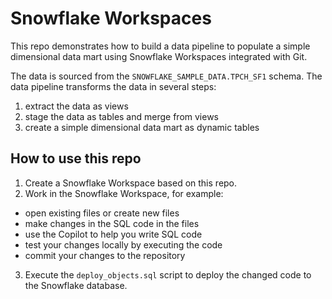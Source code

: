 # Snowflake Workspaces
This repo demonstrates how to build a data pipeline to populate a simple dimensional data mart using Snowflake Workspaces integrated with Git.

The data is sourced from the `SNOWFLAKE_SAMPLE_DATA.TPCH_SF1` schema. The data pipeline transforms the data in several steps:
1. extract the data as views
2. stage the data as tables and merge from views
3. create a simple dimensional data mart as dynamic tables

## How to use this repo

1. Create a Snowflake Workspace based on this repo.
2. Work in the Snowflake Workspace, for example:
- open existing files or create new files
- make changes in the SQL code in the files
- use the Copilot to help you write SQL code
- test your changes locally by executing the code
- commit your changes to the repository
3. Execute the `deploy_objects.sql` script to deploy the changed code to the Snowflake database.
